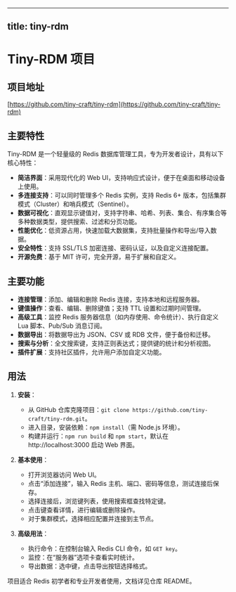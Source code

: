 
---
title: tiny-rdm
---

# Tiny-RDM 项目

## 项目地址
[https://github.com/tiny-craft/tiny-rdm](https://github.com/tiny-craft/tiny-rdm)

## 主要特性
Tiny-RDM 是一个轻量级的 Redis 数据库管理工具，专为开发者设计，具有以下核心特性：
- **简洁界面**：采用现代化的 Web UI，支持响应式设计，便于在桌面和移动设备上使用。
- **多连接支持**：可以同时管理多个 Redis 实例，支持 Redis 6+ 版本，包括集群模式（Cluster）和哨兵模式（Sentinel）。
- **数据可视化**：直观显示键值对，支持字符串、哈希、列表、集合、有序集合等多种数据类型，提供搜索、过滤和分页功能。
- **性能优化**：低资源占用，快速加载大数据集，支持批量操作和导出/导入数据。
- **安全特性**：支持 SSL/TLS 加密连接、密码认证，以及自定义连接配置。
- **开源免费**：基于 MIT 许可，完全开源，易于扩展和自定义。

## 主要功能
- **连接管理**：添加、编辑和删除 Redis 连接，支持本地和远程服务器。
- **键值操作**：查看、编辑、删除键值；支持 TTL 设置和过期时间管理。
- **高级工具**：监控 Redis 服务器信息（如内存使用、命令统计）、执行自定义 Lua 脚本、Pub/Sub 消息订阅。
- **数据导出**：将数据导出为 JSON、CSV 或 RDB 文件，便于备份和迁移。
- **搜索与分析**：全文搜索键，支持正则表达式；提供键的统计和分析视图。
- **插件扩展**：支持社区插件，允许用户添加自定义功能。

## 用法
1. **安装**：
   - 从 GitHub 仓库克隆项目：`git clone https://github.com/tiny-craft/tiny-rdm.git`。
   - 进入目录，安装依赖：`npm install`（需 Node.js 环境）。
   - 构建并运行：`npm run build` 和 `npm start`，默认在 http://localhost:3000 启动 Web 界面。

2. **基本使用**：
   - 打开浏览器访问 Web UI。
   - 点击“添加连接”，输入 Redis 主机、端口、密码等信息，测试连接后保存。
   - 选择连接后，浏览键列表，使用搜索框查找特定键。
   - 点击键查看详情，进行编辑或删除操作。
   - 对于集群模式，选择相应配置并连接到主节点。

3. **高级用法**：
   - 执行命令：在控制台输入 Redis CLI 命令，如 `GET key`。
   - 监控：在“服务器”选项卡查看实时统计。
   - 导出数据：选中键，点击导出按钮选择格式。

项目适合 Redis 初学者和专业开发者使用，文档详见仓库 README。